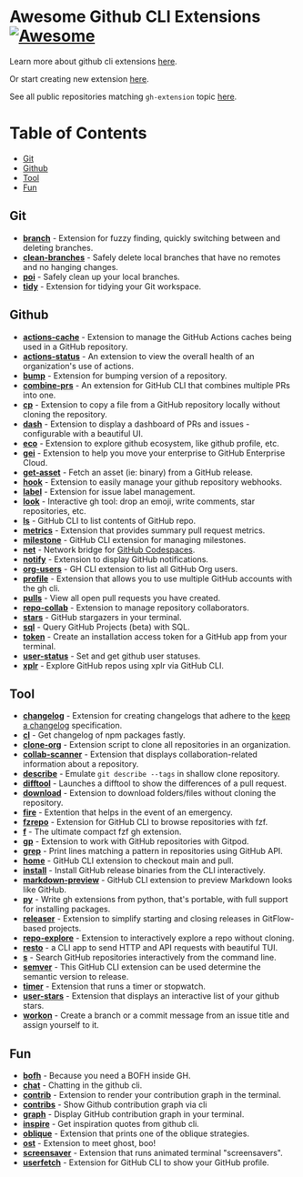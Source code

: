# Awesome Github CLI Extensions [![Awesome](https://awesome.re/badge.svg)](https://awesome.re)

Learn more about github cli extensions [here](https://cli.github.com).

Or start creating new extension [here](https://docs.github.com/en/github-cli/github-cli/creating-github-cli-extensions).

See all public repositories matching `gh-extension` topic [here](https://github.com/topics/gh-extension).

Table of Contents
=================
* [Git](#git)
* [Github](#github)
* [Tool](#tool)
* [Fun](#fun)

## Git
* [**branch**](https://github.com/mislav/gh-branch) - Extension for fuzzy finding, quickly switching between and deleting branches.
* [**clean-branches**](https://github.com/davidraviv/gh-clean-branches) - Safely delete local branches that have no remotes and no hanging changes.
* [**poi**](https://github.com/seachicken/gh-poi) - Safely clean up your local branches.
* [**tidy**](https://github.com/HaywardMorihara/gh-tidy) - Extension for tidying your Git workspace.

## Github
* [**actions-cache**](https://github.com/actions/gh-actions-cache) - Extension to manage the GitHub Actions caches being used in a GitHub repository.
* [**actions-status**](https://github.com/rsese/gh-actions-status) - An extension to view the overall health of an organization's use of actions.
* [**bump**](https://github.com/johnmanjiro13/gh-bump) - Extension for bumping version of a repository.
* [**combine-prs**](https://github.com/rnorth/gh-combine-prs) - An extension for GitHub CLI that combines multiple PRs into one.
* [**cp**](https://github.com/mislav/gh-cp) - Extension to copy a file from a GitHub repository locally without cloning the repository.
* [**dash**](https://github.com/dlvhdr/gh-dash) - Extension to display a dashboard of PRs and issues - configurable with a beautiful UI.
* [**eco**](https://github.com/thatvegandev/gh-eco) - Extension to explore github ecosystem, like github profile, etc.
* [**gei**](https://github.com/github/gh-gei) - Extension to help you move your enterprise to GitHub Enterprise Cloud.
* [**get-asset**](https://github.com/chmouel/gh-get-asset) - Fetch an asset (ie: binary) from a GitHub release.
* [**hook**](https://github.com/lucasmelin/gh-hook) - Extension to easily manage your github repository webhooks.
* [**label**](https://github.com/heaths/gh-label) - Extension for issue label management.
* [**look**](https://github.com/LangLangBart/gh-look) - Interactive gh tool: drop an emoji, write comments, star repositories, etc.
* [**ls**](https://github.com/wuwe1/gh-ls) - GitHub CLI to list contents of GitHub repo.
* [**metrics**](https://github.com/hectcastro/gh-metrics) - Extension that provides summary pull request metrics.
* [**milestone**](https://github.com/valeriobelli/gh-milestone) - GitHub CLI extension for managing milestones.
* [**net**](https://github.com/github/gh-net) - Network bridge for [GitHub Codespaces](https://github.com/features/codespaces).
* [**notify**](https://github.com/meiji163/gh-notify) - Extension to display GitHub notifications.
* [**org-users**](https://github.com/yermulnik/gh-org-users) - GH CLI extension to list all GitHub Org users.
* [**profile**](https://github.com/gabe565/gh-profile) - Extension that allows you to use multiple GitHub accounts with the gh cli.
* [**pulls**](https://github.com/AaronMoat/gh-pulls) - View all open pull requests you have created.
* [**repo-collab**](https://github.com/mislav/gh-repo-collab) - Extension to manage repository collaborators.
* [**stars**](https://github.com/aymanbagabas/gh-stars) - GitHub stargazers in your terminal.
* [**sql**](https://github.com/KOBA789/gh-sql) -  Query GitHub Projects (beta) with SQL.
* [**token**](https://github.com/Link-/gh-token) -  Create an installation access token for a GitHub app from your terminal.
* [**user-status**](https://github.com/vilmibm/gh-user-status) - Set and get github user statuses.
* [**xplr**](https://github.com/sayanarijit/gh-xplr) - Explore GitHub repos using xplr via GitHub CLI.

## Tool
* [**changelog**](https://github.com/chelnak/gh-changelog) - Extension for creating changelogs that adhere to the [keep a changelog](https://keepachangelog.com/en/1.0.0/) specification.
* [**cl**](https://github.com/tmkx/gh-cl) - Get changelog of npm packages fastly.
* [**clone-org**](https://github.com/matt-bartel/gh-clone-org) - Extension script to clone all repositories in an organization.
* [**collab-scanner**](https://github.com/nicokosi/gh-collab-scanner) - Extension that displays collaboration-related information about a repository.
* [**describe**](https://github.com/proudust/gh-describe) - Emulate `git describe --tags` in shallow clone repository. 
* [**difftool**](https://github.com/speedyleion/gh-difftool) - Launches a difftool to show the differences of a pull request.
* [**download**](https://github.com/yuler/gh-download) - Extension to download folders/files without cloning the repository.
* [**fire**](https://github.com/maximousblk/gh-fire) - Extention that helps in the event of an emergency.
* [**fzrepo**](https://github.com/sheepla/gh-fzrepo) - Extension for GitHub CLI to browse repositories with fzf.
* [**f**](https://github.com/gennaro-tedesco/gh-f) - The ultimate compact fzf gh extension.
* [**gp**](https://github.com/gitpod-io/gh-gp) - Extension to work with GitHub repositories with Gitpod.
* [**grep**](https://github.com/k1LoW/gh-grep) - Print lines matching a pattern in repositories using GitHub API.
* [**home**](https://github.com/norwd/gh-home) - GitHub CLI extension to checkout main and pull.
* [**install**](https://github.com/redraw/gh-install) - Install GitHub release binaries from the CLI interactively.
* [**markdown-preview**](https://github.com/yusukebe/gh-markdown-preview) - GitHub CLI extension to preview Markdown looks like GitHub.
* [**py**](https://github.com/JessicaTegner/gh-py) - Write gh extensions from python, that's portable, with full support for installing packages.
* [**releaser**](https://github.com/carlsberg/gh-releaser) - Extension to simplify starting and closing releases in GitFlow-based projects.
* [**repo-explore**](https://github.com/samcoe/gh-repo-explore) - Extension to interactively explore a repo without cloning.
* [**resto**](https://github.com/abdfnx/gh-resto) - a CLI app to send HTTP and API requests with beautiful TUI.
* [**s**](https://github.com/gennaro-tedesco/gh-s) - Search GitHub repositories interactively from the command line.
* [**semver**](https://github.com/koozz/gh-semver) - This GitHub CLI extension can be used determine the semantic version to release.
* [**timer**](https://github.com/anmalkov/gh-timer) - Extension that runs a timer or stopwatch.
* [**user-stars**](https://github.com/korosuke613/gh-user-stars) - Extension that displays an interactive list of your github stars.
* [**workon**](https://github.com/chmouel/gh-workon/) - Create a branch or a commit message from an issue title and assign yourself to it. 

## Fun
* [**bofh**](https://github.com/fundor333/gh-bofh) - Because you need a BOFH inside GH.
* [**chat**](https://github.com/vilmibm/gh-chat) - Chatting in the github cli.
* [**contrib**](https://github.com/mislav/gh-contrib) - Extension to render your contribution graph in the terminal.
* [**contribs**](https://github.com/mintarchit/gh-contribs) - Show Github contribution graph via cli
* [**graph**](https://github.com/kawarimidoll/gh-graph) - Display GitHub contribution graph in your terminal.
* [**inspire**](https://github.com/lakuapik/gh-inspire) - Get inspiration quotes from github cli.
* [**oblique**](https://github.com/vilmibm/gh-oblique) - Extension that prints one of the oblique strategies.
* [**ost**](https://github.com/mattn/gh-ost) - Extension to meet ghost, boo!
* [**screensaver**](https://github.com/vilmibm/gh-screensaver) - Extension that runs animated terminal "screensavers".
* [**userfetch**](https://github.com/sheepla/gh-userfetch) - Extension for GitHub CLI to show your GitHub profile.
